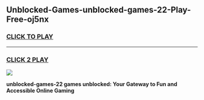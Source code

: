 
## Unblocked-Games-unblocked-games-22-Play-Free-oj5nx
<h3>
<a href="https://premium76.site?title=unblocked-games-22&ref=15A">CLICK TO PLAY</a></h3>
<hr>

<h3>
<a href="https://premium76.site?title=unblocked-games-22&ref=15A">CLICK 2 PLAY</a>
  
</h3>

<a href="https://premium76.site?title=unblocked-games-22&ref=15A"><img src="https://clearcache.store/games.png"></a>


**unblocked-games-22 games unblocked: Your Gateway to Fun and Accessible Online Gaming**
